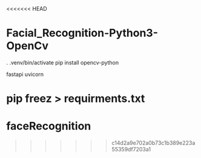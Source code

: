 <<<<<<< HEAD
# Facial_Recognition-Python3-OpenCv

. .venv/bin/activate
pip install opencv-python

fastapi
uvicorn

pip freez > requirments.txt
=======
# faceRecognition
>>>>>>> c14d2a9e702a0b73c1b389e223a55359df7203a1
